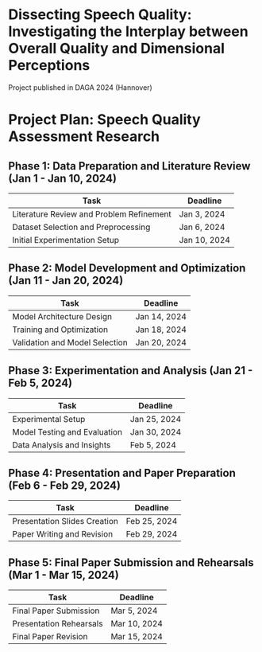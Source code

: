 # Dissecting Speech Quality: Investigating the Interplay between Overall Quality and Dimensional Perceptions
Project published in DAGA 2024 (Hannover)

# Project Plan: Speech Quality Assessment Research

## Phase 1: Data Preparation and Literature Review (Jan 1 - Jan 10, 2024)
| Task                                   | Deadline        |
|----------------------------------------|------------------|
| Literature Review and Problem Refinement | Jan 3, 2024 |
| Dataset Selection and Preprocessing   | Jan 6, 2024 |
| Initial Experimentation Setup          | Jan 10, 2024 |

## Phase 2: Model Development and Optimization (Jan 11 - Jan 20, 2024)
| Task                                   | Deadline        |
|----------------------------------------|------------------|
| Model Architecture Design              | Jan 14, 2024 |
| Training and Optimization              | Jan 18, 2024 |
| Validation and Model Selection         | Jan 20, 2024 |

## Phase 3: Experimentation and Analysis (Jan 21 - Feb 5, 2024)
| Task                                   | Deadline        |
|----------------------------------------|------------------|
| Experimental Setup                     | Jan 25, 2024 |
| Model Testing and Evaluation           | Jan 30, 2024 |
| Data Analysis and Insights             | Feb 5, 2024 |

## Phase 4: Presentation and Paper Preparation (Feb 6 - Feb 29, 2024)
| Task                                   | Deadline        |
|----------------------------------------|------------------|
| Presentation Slides Creation           | Feb 25, 2024 |
| Paper Writing and Revision             | Feb 29, 2024 |

## Phase 5: Final Paper Submission and Rehearsals (Mar 1 - Mar 15, 2024)
| Task                                   | Deadline        |
|----------------------------------------|------------------|
| Final Paper Submission                 | Mar 5, 2024 |
| Presentation Rehearsals                | Mar 10, 2024 |
| Final Paper Revision                   | Mar 15, 2024 |
